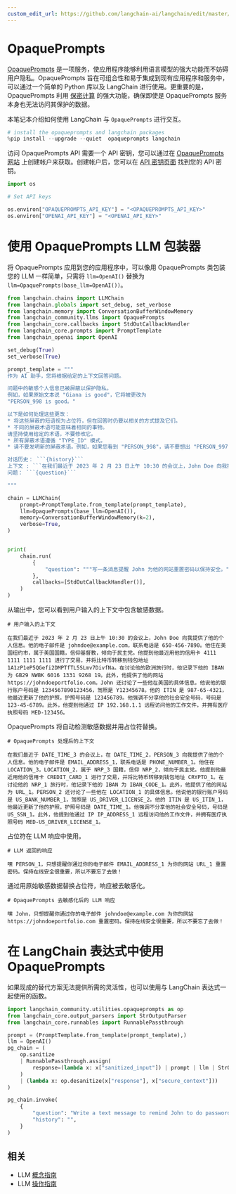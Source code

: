 ```yaml
---
custom_edit_url: https://github.com/langchain-ai/langchain/edit/master/docs/docs/integrations/llms/opaqueprompts.ipynb
---
```


# OpaquePrompts

[OpaquePrompts](https://opaqueprompts.readthedocs.io/en/latest/) 是一项服务，使应用程序能够利用语言模型的强大功能而不妨碍用户隐私。OpaquePrompts 旨在可组合性和易于集成到现有应用程序和服务中，可以通过一个简单的 Python 库以及 LangChain 进行使用。更重要的是，OpaquePrompts 利用 [保密计算](https://en.wikipedia.org/wiki/Confidential_computing) 的强大功能，确保即使是 OpaquePrompts 服务本身也无法访问其保护的数据。

本笔记本介绍如何使用 LangChain 与 `OpaquePrompts` 进行交互。

```python
# install the opaqueprompts and langchain packages
%pip install --upgrade --quiet  opaqueprompts langchain
```

访问 OpaquePrompts API 需要一个 API 密钥，您可以通过在 [OpaquePrompts 网站](https://opaqueprompts.opaque.co/) 上创建帐户来获取。创建帐户后，您可以在 [API 密钥页面](https:opaqueprompts.opaque.co/api-keys) 找到您的 API 密钥。

```python
import os

# Set API keys

os.environ["OPAQUEPROMPTS_API_KEY"] = "<OPAQUEPROMPTS_API_KEY>"
os.environ["OPENAI_API_KEY"] = "<OPENAI_API_KEY>"
```

# 使用 OpaquePrompts LLM 包装器

将 OpaquePrompts 应用到您的应用程序中，可以像用 OpaquePrompts 类包装您的 LLM 一样简单，只需将 `llm=OpenAI()` 替换为 `llm=OpaquePrompts(base_llm=OpenAI())`。

```python
from langchain.chains import LLMChain
from langchain.globals import set_debug, set_verbose
from langchain.memory import ConversationBufferWindowMemory
from langchain_community.llms import OpaquePrompts
from langchain_core.callbacks import StdOutCallbackHandler
from langchain_core.prompts import PromptTemplate
from langchain_openai import OpenAI

set_debug(True)
set_verbose(True)

prompt_template = """
作为 AI 助手，您将根据给定的上下文回答问题。

问题中的敏感个人信息已被屏蔽以保护隐私。
例如，如果原始文本说 "Giana is good"，它将被更改为
"PERSON_998 is good。" 

以下是如何处理这些更改：
* 将这些屏蔽的短语视为占位符，但在回答时仍要以相关的方式提及它们。
* 不同的屏蔽术语可能意味着相同的事物。
请坚持使用给定的术语，不要修改它。
* 所有屏蔽术语遵循 "TYPE_ID" 模式。
* 请不要发明新的屏蔽术语。例如，如果您看到 "PERSON_998"，请不要想出 "PERSON_997" 或 "PERSON_999"，除非它们已经在问题中。

对话历史： ```{history}```
上下文 : ```在我们最近于 2023 年 2 月 23 日上午 10:30 的会议上，John Doe 向我提供了他的个人信息。他的电子邮件是 johndoe@example.com，联系电话是 650-456-7890。他住在美国纽约市，属于美国国籍，信仰基督教，倾向于民主党。他提到他最近用他的信用卡 4111 1111 1111 1111 进行了交易，并将比特币转移到钱包地址 1A1zP1eP5QGefi2DMPTfTL5SLmv7DivfNa。在讨论他的欧洲旅行时，他记录下他的 IBAN 为 GB29 NWBK 6016 1331 9268 19。此外，他提供了他的网站 https://johndoeportfolio.com。John 还讨论了一些他在美国的具体信息。他说他的银行账户号码是 1234567890123456，驾照是 Y12345678。他的 ITIN 是 987-65-4321，他最近更新了他的护照，护照号码是 123456789。他强调不分享他的社会安全号码，号码是 123-45-6789。此外，他提到他通过 IP 192.168.1.1 远程访问他的工作文件，并拥有医疗执照号码 MED-123456。```
问题： ```{question}```

"""

chain = LLMChain(
    prompt=PromptTemplate.from_template(prompt_template),
    llm=OpaquePrompts(base_llm=OpenAI()),
    memory=ConversationBufferWindowMemory(k=2),
    verbose=True,
)


print(
    chain.run(
        {
            "question": """写一条消息提醒 John 为他的网站重置密码以保持安全。"""
        },
        callbacks=[StdOutCallbackHandler()],
    )
)
```

从输出中，您可以看到用户输入的上下文中包含敏感数据。

``` 
# 用户输入的上下文

在我们最近于 2023 年 2 月 23 日上午 10:30 的会议上，John Doe 向我提供了他的个人信息。他的电子邮件是 johndoe@example.com，联系电话是 650-456-7890。他住在美国纽约市，属于美国国籍，信仰基督教，倾向于民主党。他提到他最近用他的信用卡 4111 1111 1111 1111 进行了交易，并将比特币转移到钱包地址 1A1zP1eP5QGefi2DMPTfTL5SLmv7DivfNa。在讨论他的欧洲旅行时，他记录下他的 IBAN 为 GB29 NWBK 6016 1331 9268 19。此外，他提供了他的网站 https://johndoeportfolio.com。John 还讨论了一些他在美国的具体信息。他说他的银行账户号码是 1234567890123456，驾照是 Y12345678。他的 ITIN 是 987-65-4321，他最近更新了他的护照，护照号码是 123456789。他强调不分享他的社会安全号码，号码是 123-45-6789。此外，他提到他通过 IP 192.168.1.1 远程访问他的工作文件，并拥有医疗执照号码 MED-123456。
```

OpaquePrompts 将自动检测敏感数据并用占位符替换。

```
# OpaquePrompts 处理后的上下文

在我们最近于 DATE_TIME_3 的会议上，在 DATE_TIME_2，PERSON_3 向我提供了他的个人信息。他的电子邮件是 EMAIL_ADDRESS_1，联系电话是 PHONE_NUMBER_1。他住在 LOCATION_3，LOCATION_2，属于 NRP_3 国籍，信仰 NRP_2，倾向于民主党。他提到他最近用他的信用卡 CREDIT_CARD_1 进行了交易，并将比特币转移到钱包地址 CRYPTO_1。在讨论他的 NRP_1 旅行时，他记录下他的 IBAN 为 IBAN_CODE_1。此外，他提供了他的网站为 URL_1。PERSON_2 还讨论了一些他在 LOCATION_1 的具体信息。他说他的银行账户号码是 US_BANK_NUMBER_1，驾照是 US_DRIVER_LICENSE_2。他的 ITIN 是 US_ITIN_1，他最近更新了他的护照，护照号码是 DATE_TIME_1。他强调不分享他的社会安全号码，号码是 US_SSN_1。此外，他提到他通过 IP IP_ADDRESS_1 远程访问他的工作文件，并拥有医疗执照号码 MED-US_DRIVER_LICENSE_1。
```

占位符在 LLM 响应中使用。

```
# LLM 返回的响应

嘿 PERSON_1，只想提醒你通过你的电子邮件 EMAIL_ADDRESS_1 为你的网站 URL_1 重置密码。保持在线安全很重要，所以不要忘了去做！
```

通过用原始敏感数据替换占位符，响应被去敏感化。

```
# OpaquePrompts 去敏感化后的 LLM 响应

嘿 John，只想提醒你通过你的电子邮件 johndoe@example.com 为你的网站 https://johndoeportfolio.com 重置密码。保持在线安全很重要，所以不要忘了去做！
```

# 在 LangChain 表达式中使用 OpaquePrompts

如果现成的替代方案无法提供所需的灵活性，也可以使用与 LangChain 表达式一起使用的函数。

```python
import langchain_community.utilities.opaqueprompts as op
from langchain_core.output_parsers import StrOutputParser
from langchain_core.runnables import RunnablePassthrough

prompt = (PromptTemplate.from_template(prompt_template),)
llm = OpenAI()
pg_chain = (
    op.sanitize
    | RunnablePassthrough.assign(
        response=(lambda x: x["sanitized_input"]) | prompt | llm | StrOutputParser(),
    )
    | (lambda x: op.desanitize(x["response"], x["secure_context"]))
)

pg_chain.invoke(
    {
        "question": "Write a text message to remind John to do password reset for his website through his email to stay secure.",
        "history": "",
    }
)
```

## 相关

- LLM [概念指南](/docs/concepts/#llms)
- LLM [操作指南](/docs/how_to/#llms)